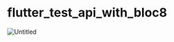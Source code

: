 # flutter_test_api_with_bloc8

![Untitled](https://user-images.githubusercontent.com/49438937/214573827-a9f86e8b-83e4-407c-a35c-133720ba6dae.jpg)

